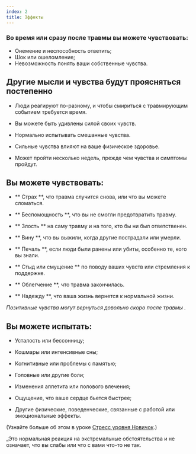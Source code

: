 ```yaml
---
index: 2
title: Эффекты
---
```

### Во время или сразу после травмы вы можете чувствовать:

*   Онемение и неспособность ответить;
*   Шок или ошеломление;
*   Невозможность понять ваши собственные чувства.

## Другие мысли и чувства будут проясняться постепенно

*   Люди реагируют по-разному, и чтобы смириться с травмирующим событием требуется время.

*   Вы можете быть удивлены силой своих чувств.

*   Нормально испытывать смешанные чувства.

*   Сильные чувства влияют на ваше физическое здоровье.

*   Может пройти несколько недель, прежде чем чувства и симптомы пройдут.

## Вы можете чувствовать:

*   ** Страх **, что травма случится снова, или что вы можете сломаться.

*   ** Беспомощность **, что вы не смогли предотвратить травму.

*   ** Злость ** на саму травму и на того, кто бы ни был ответственен.

*   ** Вину **, что вы выжили, когда другие пострадали или умерли.

*   ** Печаль **, если люди были ранены или убиты, особенно те, кого вы знали.

*   ** Стыд или смущение ** по поводу ваших чувств или стремления к поддержке.

*   ** Облегчение **, что травма закончилась.

*   ** Надежду **, что ваша жизнь вернется к нормальной жизни.

_Позитивные чувства могут вернуться довольно скоро после травмы ._

## Вы можете испытать:

*   Усталость или бессонницу;

*   Кошмары или интенсивные сны;

*   Когнитивные или проблемы с памятью;

*   Головные или другие боли;

*   Изменения аппетита или полового влечения;

*   Ощущение, что ваше сердце бьется быстрее;

*   Другие физические, поведенческие, связанные с работой или эмоциональные эффекты.

(Узнайте больше об этом в уроке [Стресс уровня Новичок](umbrella://stress/stress/beginner).)

_Это нормальная реакция на экстремальные обстоятельства и не означает, что вы слабы или что с вами что-то не так.